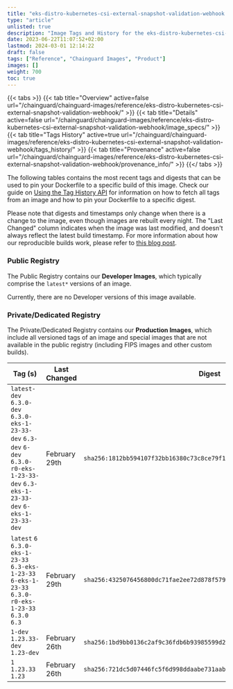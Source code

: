 ```yaml
---
title: "eks-distro-kubernetes-csi-external-snapshot-validation-webhook Image Tags History"
type: "article"
unlisted: true
description: "Image Tags and History for the eks-distro-kubernetes-csi-external-snapshot-validation-webhook Chainguard Image"
date: 2023-06-22T11:07:52+02:00
lastmod: 2024-03-01 12:14:22
draft: false
tags: ["Reference", "Chainguard Images", "Product"]
images: []
weight: 700
toc: true
---
```


{{< tabs >}}
{{< tab title="Overview" active=false url="/chainguard/chainguard-images/reference/eks-distro-kubernetes-csi-external-snapshot-validation-webhook/" >}}
{{< tab title="Details" active=false url="/chainguard/chainguard-images/reference/eks-distro-kubernetes-csi-external-snapshot-validation-webhook/image_specs/" >}}
{{< tab title="Tags History" active=true url="/chainguard/chainguard-images/reference/eks-distro-kubernetes-csi-external-snapshot-validation-webhook/tags_history/" >}}
{{< tab title="Provenance" active=false url="/chainguard/chainguard-images/reference/eks-distro-kubernetes-csi-external-snapshot-validation-webhook/provenance_info/" >}}
{{</ tabs >}}

The following tables contains the most recent tags and digests that can be used to pin your Dockerfile to a specific build of this image. Check our guide on [Using the Tag History API](/chainguard/chainguard-images/using-the-tag-history-api/) for information on how to fetch all tags from an image and how to pin your Dockerfile to a specific digest.

Please note that digests and timestamps only change when there is a change to the image, even though images are rebuilt every night. The "Last Changed" column indicates when the image was last modified, and doesn't always reflect the latest build timestamp. For more information about how our reproducible builds work, please refer to [this blog post](https://www.chainguard.dev/unchained/reproducing-chainguards-reproducible-image-builds).

### Public Registry
The Public Registry contains our **Developer Images**, which typically comprise the `latest*` versions of an image.

Currently, there are no Developer versions of this image available.

### Private/Dedicated Registry
The Private/Dedicated Registry contains our **Production Images**, which include all versioned tags of an image and special images that are not available in the public registry (including FIPS images and other custom builds).

| Tag (s)                                                                                                                                  | Last Changed  | Digest                                                                    |
|------------------------------------------------------------------------------------------------------------------------------------------|---------------|---------------------------------------------------------------------------|
|  `latest-dev` `6.3.0-dev` `6.3.0-eks-1-23-33-dev` `6.3-dev` `6-dev` `6.3.0-r0-eks-1-23-33-dev` `6.3-eks-1-23-33-dev` `6-eks-1-23-33-dev` | February 29th | `sha256:1812bb594107f32bb16380c73c8ce79f1ee33a911701efdcdceb4f75d5435140` |
|  `latest` `6` `6.3.0-eks-1-23-33` `6.3-eks-1-23-33` `6-eks-1-23-33` `6.3.0-r0-eks-1-23-33` `6.3.0` `6.3`                                 | February 29th | `sha256:4325076456800dc71fae2ee72d878f579ea47d9f93fe9bf92eba5cd2668ec303` |
|  `1-dev` `1.23.33-dev` `1.23-dev`                                                                                                        | February 26th | `sha256:1bd9bb0136c2af9c36fdb6b93985599d2568fc1b3a152cdc7cff88fca398001c` |
|  `1` `1.23.33` `1.23`                                                                                                                    | February 26th | `sha256:721dc5d07446fc5f6d998ddaabe731aab58d00c05dcf7c6c876e144fd5010b47` |

